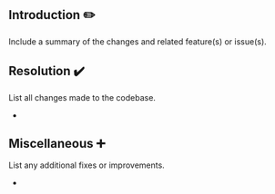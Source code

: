 ## Introduction :pencil2:

Include a summary of the changes and related feature(s) or issue(s).

## Resolution :heavy_check_mark:

List all changes made to the codebase.

-

## Miscellaneous :heavy_plus_sign:

List any additional fixes or improvements.

-

